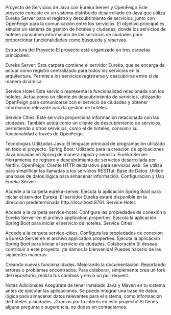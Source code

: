 Proyecto de Servicios de Java con Eureka Server y OpenFeign
Este proyecto consiste en un sistema distribuido desarrollado en Java que utiliza Eureka Server para el registro y descubrimiento de servicios, junto con OpenFeign para la comunicación entre los servicios. El objetivo principal es simular un sistema de gestión de hoteles y ciudades, donde los servicios de hoteles consumen información de los servicios de ciudades para proporcionar funcionalidades como búsqueda y reservas.

Estructura del Proyecto
El proyecto está organizado en tres carpetas principales:

Eureka Server: Esta carpeta contiene el servidor Eureka, que se encarga de actuar como registro centralizado para todos los servicios en la arquitectura. Permite a los servicios registrarse y descubrirse entre sí de manera dinámica.

Service Hotel: Este servicio representa la funcionalidad relacionada con los hoteles. Actúa como un cliente de descubrimiento de servicios, utilizando OpenFeign para comunicarse con el servicio de ciudades y obtener información relevante para la gestión de hoteles.

Service Cities: Este servicio proporciona información relacionada con las ciudades. También actúa como un cliente de descubrimiento de servicios, permitiendo a otros servicios, como el de hoteles, consumir su funcionalidad a través de OpenFeign.

Tecnologías Utilizadas
Java: El lenguaje principal de programación utilizado en todo el proyecto.
Spring Boot: Utilizado para la creación de aplicaciones Java basadas en Spring de manera rápida y sencilla.
Eureka Server: Herramienta de registro y descubrimiento de servicios desarrollada por Netflix.
OpenFeign: Cliente HTTP declarativo para servicios web. Se utiliza para simplificar las llamadas a los servicios RESTful.
Base de Datos: Utilicé una base de datos lógica para almacenar información.
Configuración y Uso
Eureka Server:

Accede a la carpeta eureka-server.
Ejecuta la aplicación Spring Boot para iniciar el servidor Eureka.
El servidor Eureka estará disponible en la dirección predeterminada http://localhost:8761.
Service Hotel:

Accede a la carpeta service-hotel.
Configura las propiedades de conexión a Eureka Server en el archivo application.properties.
Ejecuta la aplicación Spring Boot para iniciar el servicio de hoteles.
Service Cities:

Accede a la carpeta service-cities.
Configura las propiedades de conexión a Eureka Server en el archivo application.properties.
Ejecuta la aplicación Spring Boot para iniciar el servicio de ciudades.
Colaboración
Si deseas contribuir a este proyecto, ¡te damos la bienvenida! Puedes hacerlo de las siguientes maneras:

Creando nuevas funcionalidades.
Mejorando la documentación.
Reportando errores o problemas encontrados.
Para colaborar, simplemente crea un fork del repositorio, realiza tus cambios y envía un pull request.

Notas Adicionales
Asegúrate de tener instalado Java y Maven en tu sistema antes de ejecutar las aplicaciones.
Se puede integrar una base de datos lógica para almacenar datos relevantes para el sistema, como información de hoteles y ciudades.
¡Gracias por tu interés en este proyecto! Si tienes alguna pregunta o sugerencia, no dudes en contactarnos.